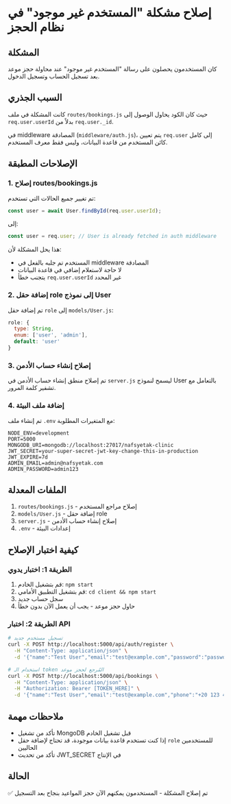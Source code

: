 # إصلاح مشكلة "المستخدم غير موجود" في نظام الحجز

## المشكلة
كان المستخدمون يحصلون على رسالة "المستخدم غير موجود" عند محاولة حجز موعد بعد تسجيل الحساب وتسجيل الدخول.

## السبب الجذري
كانت المشكلة في ملف `routes/bookings.js` حيث كان الكود يحاول الوصول إلى `req.user.userId` بدلاً من `req.user._id`. 

في middleware المصادقة (`middleware/auth.js`)، يتم تعيين `req.user` إلى كامل كائن المستخدم من قاعدة البيانات، وليس فقط معرف المستخدم.

## الإصلاحات المطبقة

### 1. إصلاح routes/bookings.js
تم تغيير جميع الحالات التي تستخدم:
```javascript
const user = await User.findById(req.user.userId);
```

إلى:
```javascript
const user = req.user; // User is already fetched in auth middleware
```

هذا يحل المشكلة لأن:
- المستخدم تم جلبه بالفعل في middleware المصادقة
- لا حاجة لاستعلام إضافي في قاعدة البيانات
- يتجنب خطأ `req.user.userId` غير المحدد

### 2. إضافة حقل role إلى نموذج User
تم إضافة حقل `role` إلى `models/User.js`:
```javascript
role: {
  type: String,
  enum: ['user', 'admin'],
  default: 'user'
}
```

### 3. إصلاح إنشاء حساب الأدمن
تم إصلاح منطق إنشاء حساب الأدمن في `server.js` ليسمح لنموذج User بالتعامل مع تشفير كلمة المرور.

### 4. إضافة ملف البيئة
تم إنشاء ملف `.env` مع المتغيرات المطلوبة:
```
NODE_ENV=development
PORT=5000
MONGODB_URI=mongodb://localhost:27017/nafsyetak-clinic
JWT_SECRET=your-super-secret-jwt-key-change-this-in-production
JWT_EXPIRE=7d
ADMIN_EMAIL=admin@nafsyetak.com
ADMIN_PASSWORD=admin123
```

## الملفات المعدلة
1. `routes/bookings.js` - إصلاح مراجع المستخدم
2. `models/User.js` - إضافة حقل role
3. `server.js` - إصلاح إنشاء حساب الأدمن
4. `.env` - إعدادات البيئة

## كيفية اختبار الإصلاح

### الطريقة 1: اختبار يدوي
1. قم بتشغيل الخادم: `npm start`
2. قم بتشغيل التطبيق الأمامي: `cd client && npm start`
3. سجل حساب جديد
4. حاول حجز موعد - يجب أن يعمل الآن بدون خطأ

### الطريقة 2: اختبار API
```bash
# تسجيل مستخدم جديد
curl -X POST http://localhost:5000/api/auth/register \
  -H "Content-Type: application/json" \
  -d '{"name":"Test User","email":"test@example.com","password":"password123","phone":"+20 123 456 789"}'

# استخدام الـ token المُرجع لحجز موعد
curl -X POST http://localhost:5000/api/bookings \
  -H "Content-Type: application/json" \
  -H "Authorization: Bearer [TOKEN_HERE]" \
  -d '{"name":"Test User","email":"test@example.com","phone":"+20 123 456 789","service":"individual","date":"2024-07-21","time":"10:00"}'
```

## ملاحظات مهمة
- تأكد من تشغيل MongoDB قبل تشغيل الخادم
- إذا كنت تستخدم قاعدة بيانات موجودة، قد تحتاج لإضافة حقل `role` للمستخدمين الحاليين
- تأكد من تحديث JWT_SECRET في الإنتاج

## الحالة
✅ تم إصلاح المشكلة - المستخدمون يمكنهم الآن حجز المواعيد بنجاح بعد التسجيل
